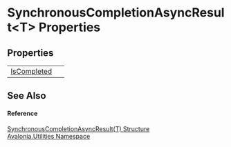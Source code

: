 # SynchronousCompletionAsyncResult&lt;T&gt; Properties




## Properties
<table>
<tr>
<td><a href="P_Avalonia_Utilities_SynchronousCompletionAsyncResult_1_IsCompleted">IsCompleted</a></td>
<td> </td>
</tr>
</table>

## See Also


#### Reference
<a href="T_Avalonia_Utilities_SynchronousCompletionAsyncResult_1">SynchronousCompletionAsyncResult(T) Structure</a>  
<a href="N_Avalonia_Utilities">Avalonia.Utilities Namespace</a>  

